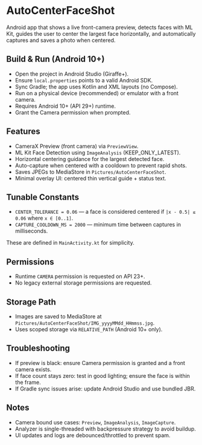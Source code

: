 # AutoCenterFaceShot

Android app that shows a live front-camera preview, detects faces with ML Kit, guides the user to center the largest face horizontally, and automatically captures and saves a photo when centered.

## Build & Run (Android 10+)

- Open the project in Android Studio (Giraffe+).
- Ensure `local.properties` points to a valid Android SDK.
- Sync Gradle; the app uses Kotlin and XML layouts (no Compose).
- Run on a physical device (recommended) or emulator with a front camera.
- Requires Android 10+ (API 29+) runtime.
- Grant the Camera permission when prompted.

## Features

- CameraX Preview (front camera) via `PreviewView`.
- ML Kit Face Detection using `ImageAnalysis` (KEEP_ONLY_LATEST).
- Horizontal centering guidance for the largest detected face.
- Auto-capture when centered with a cooldown to prevent rapid shots.
- Saves JPEGs to MediaStore in `Pictures/AutoCenterFaceShot`.
- Minimal overlay UI: centered thin vertical guide + status text.

## Tunable Constants

- `CENTER_TOLERANCE = 0.06` — a face is considered centered if `|x - 0.5| ≤ 0.06` where `x ∈ [0..1]`.
- `CAPTURE_COOLDOWN_MS = 2000` — minimum time between captures in milliseconds.

These are defined in `MainActivity.kt` for simplicity.

## Permissions

- Runtime `CAMERA` permission is requested on API 23+.
- No legacy external storage permissions are requested.

## Storage Path

- Images are saved to MediaStore at `Pictures/AutoCenterFaceShot/IMG_yyyyMMdd_HHmmss.jpg`.
- Uses scoped storage via `RELATIVE_PATH` (Android 10+ only).

## Troubleshooting

- If preview is black: ensure Camera permission is granted and a front camera exists.
- If face count stays zero: test in good lighting; ensure the face is within the frame.
- If Gradle sync issues arise: update Android Studio and use bundled JBR.

## Notes

- Camera bound use cases: `Preview`, `ImageAnalysis`, `ImageCapture`.
- Analyzer is single-threaded with backpressure strategy to avoid buildup.
- UI updates and logs are debounced/throttled to prevent spam.
